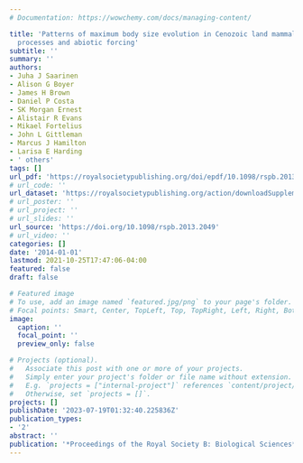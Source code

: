 ```yaml
---
# Documentation: https://wowchemy.com/docs/managing-content/

title: 'Patterns of maximum body size evolution in Cenozoic land mammals: eco-evolutionary
  processes and abiotic forcing'
subtitle: ''
summary: ''
authors:
- Juha J Saarinen
- Alison G Boyer
- James H Brown
- Daniel P Costa
- SK Morgan Ernest
- Alistair R Evans
- Mikael Fortelius
- John L Gittleman
- Marcus J Hamilton
- Larisa E Harding
- ' others'
tags: []
url_pdf: 'https://royalsocietypublishing.org/doi/epdf/10.1098/rspb.2013.2049'
# url_code: ''
url_dataset: 'https://royalsocietypublishing.org/action/downloadSupplement?doi=10.1098%2Frspb.2013.2049&file=rspb-2013-2049-file005.pdf'
# url_poster: ''
# url_project: ''
# url_slides: ''
url_source: 'https://doi.org/10.1098/rspb.2013.2049'
# url_video: ''
categories: []
date: '2014-01-01'
lastmod: 2021-10-25T17:47:06-04:00
featured: false
draft: false

# Featured image
# To use, add an image named `featured.jpg/png` to your page's folder.
# Focal points: Smart, Center, TopLeft, Top, TopRight, Left, Right, BottomLeft, Bottom, BottomRight.
image:
  caption: ''
  focal_point: ''
  preview_only: false

# Projects (optional).
#   Associate this post with one or more of your projects.
#   Simply enter your project's folder or file name without extension.
#   E.g. `projects = ["internal-project"]` references `content/project/deep-learning/index.md`.
#   Otherwise, set `projects = []`.
projects: []
publishDate: '2023-07-19T01:32:40.225836Z'
publication_types:
- '2'
abstract: ''
publication: '*Proceedings of the Royal Society B: Biological Sciences*'
---
```


